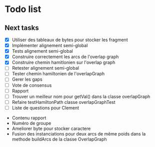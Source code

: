 Todo list
====

## Next tasks

- [x] Utiliser des tableaux de bytes pour stocker les fragment
- [x] Implémenter alignement semi-global
- [x] Tests alignement semi-global
- [x] Construire correctement les arcs de l'overlap graph
- [x] Construire chemin hamitlonien sur l'overlap graph
- [ ] Retester alignement semi-global
- [ ] Tester chemin hamiltonien de l'overlapGraph
- [ ] Gerer les gaps
- [ ] Vote de consensus
- [ ] Rapport
- [ ] Trouver un meilleur nom pour getVal() dans la classe overlapGraph
- [ ] Refaire testHamiltonPath classe overlapGraphTest
- [ ] Liste de questions pour Clement

- Contenu rapport
- Numéro de groupe
- Ameliorer byte pour stocker caractere
- Fusion des instanciations pour deux arcs de même poids dans la methode buildArcs de la classe OverlapGraph 
